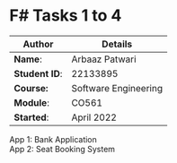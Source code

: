 # F# Tasks 1 to 4

| Author | Details |
| ---- | ---- |
**Name**: | Arbaaz Patwari  |
**Student ID**: | 22133895 |
**Course:** | Software Engineering |
**Module**: | CO561 |
**Started**: | April 2022 |  

App 1: Bank Application  
App 2: Seat Booking System
